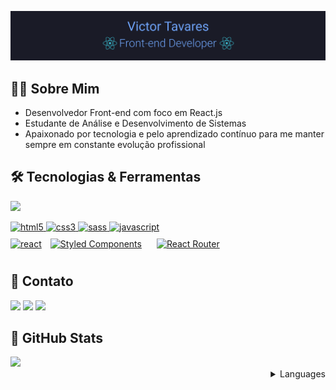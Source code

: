 ![Victor Tavares](./topo.png)

## 👨‍💻 Sobre Mim

 * Desenvolvedor Front-end com foco em React.js</br>
 * Estudante de Análise e Desenvolvimento de Sistemas</br> 
 * Apaixonado por tecnologia e pelo aprendizado contínuo para me manter sempre em constante evolução profissional 

## 🛠 Tecnologias & Ferramentas

<div>
  <img src="https://badgen.net/badge/icon/git?icon=git&label" height="25" />
 
  <a href="https://www.w3.org/html/" target="_blank"> <img src="https://img.shields.io/badge/HTML5-1A1B27?style=for-the-badge&logo=html5&logoColor=ffa200" alt="html5" height="30"/> </a>
  <a href="https://www.w3schools.com/css/" target="_blank"> <img src="https://img.shields.io/badge/CSS3-1A1B27?style=for-the-badge&logo=css3&logoColor=1fafed" alt="css3" height="30"/> </a>
  <a href="https://sass-lang.com" target="_blank"> <img src="https://img.shields.io/badge/Sass-1A1B27?style=for-the-badge&logo=sass&logoColor=ff70ec" alt="sass" height="30"/> </a>
  <a href="https://developer.mozilla.org/en-US/docs/Web/JavaScript" target="_blank"> <img src="https://img.shields.io/badge/JavaScript-1A1B27?style=for-the-badge&logo=javascript&logoColor=F7DF1E" alt="javascript" height="30"/> </a> </br>
  <a href="https://reactjs.org/" target="_blank"> <img src="https://img.shields.io/badge/React-1A1B27?style=for-the-badge&logo=react&logoColor=61DAFB" alt="react" height="30"/></a> 
  <a href="https://styled-components.com/" target="_blank"><img style="margin: 10px" src="https://img.shields.io/badge/styled--components-1A1B27?style=for-the-badge&logo=styled-components&logoColor=ff70ec" alt="Styled Components" height="30" /></a>
    <a href="https://reactrouter.com/" target="_blank"><img style="margin: 10px" src="https://img.shields.io/badge/React_Router-1A1B27?style=for-the-badge&logo=react-router&logoColor=e60e44" alt="React Router" height="30" /></a>
</div>

## 📩 Contato

<div>
  <a href="https://github.com/victortavaresdev"><img src="https://img.shields.io/badge/GitHub-100000?style=for-the-badge&logo=github&logoColor=white"  height="30" /></a>
 <a href="mailto:victortavaresdev@gmail.com"><img src="https://img.shields.io/badge/Gmail-D14836?style=for-the-badge&logo=gmail&logoColor=white"  height="30" /></a>
 <a href="https://www.linkedin.com/in/victor-tavares-dev/"><img src="https://img.shields.io/badge/LinkedIn-0077B5?style=for-the-badge&logo=linkedin&logoColor=white"  height="30" /></a>
</div>

## 🤖 GitHub Stats

<div>
  <img src="https://github-readme-stats.vercel.app/api?username=victortavaresdev&show_icons=true&theme=tokyonight" />  
</div>

<details>
<summary align="right">Languages</summary>
<table align="right">
 <tr><td><a href="README_en.md">English</a></td></tr>
 <tr><td><a href="README.md">Português</a></td></tr>
</table>
</details>



 
